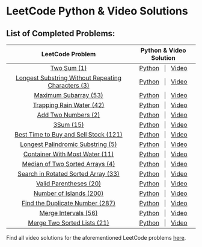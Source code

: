 # LeetCode Python & Video Solutions

## List of Completed Problems:

|                                                          LeetCode Problem                                                           |                                                                                     Python & Video Solution                                                                                      |
| :---------------------------------------------------------------------------------------------------------------------------------: | :----------------------------------------------------------------------------------------------------------------------------------------------------------------------------------------------: |
|                                        [Two Sum (1)](https://leetcode.com/problems/two-sum/)                                        |                    [Python](https://github.com/HarisK03/leetcode-solutions/blob/master/two_sum.py) &nbsp; &#124; &nbsp; [Video](https://www.youtube.com/watch?v=9mkQmK_GOx0)                     |
| [Longest Substring Without Repeating Characters (3)](https://leetcode.com/problems/longest-substring-without-repeating-characters/) | [Python](https://github.com/HarisK03/leetcode-solutions/blob/master/longest_substring_without_repeating_characters.py) &nbsp; &#124; &nbsp; [Video](https://www.youtube.com/watch?v=VP4gPDmfGyM) |
|                              [Maximum Subarray (53)](https://leetcode.com/problems/maximum-subarray/)                               |                [Python](https://github.com/HarisK03/leetcode-solutions/blob/master/maximum_subarray.py) &nbsp; &#124; &nbsp; [Video](https://www.youtube.com/watch?v=tCtOojn-k08)                |
|                           [Trapping Rain Water (42)](https://leetcode.com/problems/trapping-rain-water/)                            |               [Python](https://github.com/HarisK03/leetcode-solutions/blob/master/trapping_rainwater.py) &nbsp; &#124; &nbsp; [Video](https://www.youtube.com/watch?v=VfSvo69Oxd4)               |
|                                [Add Two Numbers (2)](https://leetcode.com/problems/add-two-numbers/)                                |                [Python](https://github.com/HarisK03/leetcode-solutions/blob/master/add_two_numbers.py) &nbsp; &#124; &nbsp; [Video](https://www.youtube.com/watch?v=s2_8re0tG_8)                 |
|                                          [3Sum (15)](https://leetcode.com/problems/3sum/)                                           |                      [Python](https://github.com/HarisK03/leetcode-solutions/blob/master/3sum.py) &nbsp; &#124; &nbsp; [Video](https://www.youtube.com/watch?v=JBUDTXXaBh0)                      |
|               [Best Time to Buy and Sell Stock (121)](https://leetcode.com/problems/best-time-to-buy-and-sell-stock/)               |        [Python](https://github.com/HarisK03/leetcode-solutions/blob/master/best_time_to_buy_and_sell_stock.py) &nbsp; &#124; &nbsp; [Video](https://www.youtube.com/watch?v=Zzg1hMBFKI8)         |
|                  [Longest Palindromic Substring (5)](https://leetcode.com/problems/longest-palindromic-substring/)                  |         [Python](https://github.com/HarisK03/leetcode-solutions/blob/master/longest_palindromic_substring.py) &nbsp; &#124; &nbsp; [Video](https://www.youtube.com/watch?v=yIOcadnp6TM)          |
|                     [Container With Most Water (11)](https://leetcode.com/problems/container-with-most-water/)                      |           [Python](https://github.com/HarisK03/leetcode-solutions/blob/master/container_with_most_water.py) &nbsp; &#124; &nbsp; [Video](https://www.youtube.com/watch?v=-CRqYDrEsJw)            |
|                    [Median of Two Sorted Arrays (4)](https://leetcode.com/problems/median-of-two-sorted-arrays/)                    |          [Python](https://github.com/HarisK03/leetcode-solutions/blob/master/median_of_two_sorted_arrays.py) &nbsp; &#124; &nbsp; [Video](https://www.youtube.com/watch?v=z44F7FbMIQw)           |
|                [Search in Rotated Sorted Array (33)](https://leetcode.com/problems/search-in-rotated-sorted-array/)                 |         [Python](https://github.com/HarisK03/leetcode-solutions/blob/master/search_in_rotated_sorted_array.py) &nbsp; &#124; &nbsp; [Video](https://www.youtube.com/watch?v=RcGo-qjr5UQ)         |
|                             [Valid Parentheses (20)](https://leetcode.com/problems/valid-parentheses/)                              |               [Python](https://github.com/HarisK03/leetcode-solutions/blob/master/valid_parentheses.py) &nbsp; &#124; &nbsp; [Video](https://www.youtube.com/watch?v=a5N9WXNrT1k)                |
|                             [Number of Islands (200)](https://leetcode.com/problems/number-of-islands/)                             |               [Python](https://github.com/HarisK03/leetcode-solutions/blob/master/number_of_islands.py) &nbsp; &#124; &nbsp; [Video](https://www.youtube.com/watch?v=O5k2tsp_pBA)                |
|                     [Find the Duplicate Number (287)](https://leetcode.com/problems/find-the-duplicate-number/)                     |           [Python](https://github.com/HarisK03/leetcode-solutions/blob/master/find_the_duplicate_number.py) &nbsp; &#124; &nbsp; [Video](https://www.youtube.com/watch?v=UFAEGRkpV8s)            |
|                               [Merge Intervals (56)](https://leetcode.com/problems/merge-intervals/)                                |                [Python](https://github.com/HarisK03/leetcode-solutions/blob/master/merge_intervals.py) &nbsp; &#124; &nbsp; [Video](https://www.youtube.com/watch?v=t89eLCbdaos)                 |
|                        [Merge Two Sorted Lists (21)](https://leetcode.com/problems/merge-two-sorted-lists/)                         |             [Python](https://github.com/HarisK03/leetcode-solutions/blob/master/merge_two_sorted_lists.py) &nbsp; &#124; &nbsp; [Video](https://www.youtube.com/watch?v=7cC1KKRCC4M)             |

Find all video solutions for the aforementioned LeetCode problems [here](https://www.youtube.com/playlist?list=PLpwFug7yBsWCwIr2OvwPgr_1DuCSFmJzy).
